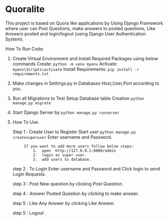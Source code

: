 # Quoralite
This project is based on Quora like applications by Using Django Framework where user can Post Questions, make answers to posted questions, Like Answers posted and  login/logout (using Django User Authentication System). 

How To Run Code:

1. Create Virtual Environment and Install Required Packages using below commands
        Create: `python -m venv myenv`
        Activate: `myenv\Scripts\activate`
        Install Requirements:  `pip install -r requirements.txt`

5. Make changes in Settings.py in Databases Host,User,Port according to you. 

6. Run all Migrations to Test Setup Database table Creation
    `python manage.py migrate`

7. Start Django Server by `python manage.py runserver`

8. How To Use.

    Step 1 : Create User to Register Start user
            `python manage.py createsuperuser`
            Enter username and Password.

            If you want to add more users follow below steps:
                1.  open  http://127.0.0.1:8000/admin
                2.  login as super user.
                3.  add users to database.
            
    step 2 : To Login Enter username and Password and Click login to send Login Requests.
   
    step 3 : Post New question by clicking Post Question.
   
    step 4 : Answer Posted Question by clicking to make answer.
   
    step 5 : Like Any Answer by clicking Like Answer.
   
    step 5 : Logout .

   
